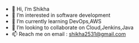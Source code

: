- 👋 Hi, I’m Shikha
- 👀 I’m interested in software development
- 🌱 I’m currently learning DevOps,AWS
- 💞️ I’m looking to collaborate on Cloud,Jenkins,Java
- 📫 Reach me on email : shikha2531@gmail.com

<!---
shiqs90/shiqs90 is a ✨ special ✨ repository because its `README.md` (this file) appears on your GitHub profile.
You can click the Preview link to take a look at your changes.
--->
